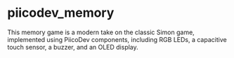 # piicodev_memory
This memory game is a modern take on the classic Simon game, implemented using PiicoDev components, including RGB LEDs, a capacitive touch sensor, a buzzer, and an OLED display. 
